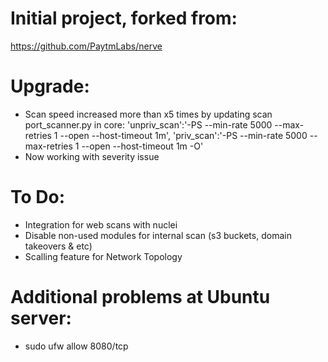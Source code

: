 # Initial project, forked from:
https://github.com/PaytmLabs/nerve

# Upgrade:
* Scan speed increased more than x5 times by updating scan port_scanner.py in core:
      'unpriv_scan':'-PS --min-rate 5000 --max-retries 1 --open --host-timeout 1m',
      'priv_scan':'-PS --min-rate 5000 --max-retries 1 --open --host-timeout 1m -O'
* Now working with severity issue

# To Do:
* Integration for web scans with nuclei
* Disable non-used modules for internal scan (s3 buckets, domain takeovers & etc)
* Scalling feature for Network Topology

# Additional problems at Ubuntu server:
* sudo ufw allow 8080/tcp
